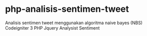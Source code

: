 # php-analisis-sentimen-tweet
Analisis sentimen tweet menggunakan algoritma naive bayes (NBS)
Codeigniter 3
PHP
Jquery
Analysist Sentiment
